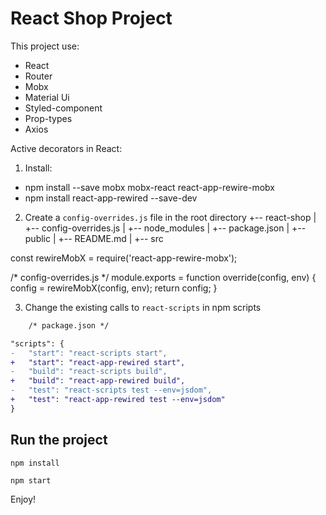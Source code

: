 # React Shop Project

This project use:
- React
- Router
- Mobx
- Material Ui
- Styled-component
- Prop-types
- Axios

Active decorators in React: 

1. Install:
- npm install --save mobx mobx-react react-app-rewire-mobx
- npm install react-app-rewired --save-dev

2. Create a `config-overrides.js` file in the root directory
+-- react-shop
|   +-- config-overrides.js
|   +-- node_modules
|   +-- package.json
|   +-- public
|   +-- README.md
|   +-- src

const rewireMobX = require('react-app-rewire-mobx');

/* config-overrides.js */
module.exports = function override(config, env) {
  config = rewireMobX(config, env);
  return config;
}

3. Change the existing calls to `react-scripts` in npm scripts
```diff
    /* package.json */

"scripts": {
-   "start": "react-scripts start",
+   "start": "react-app-rewired start",
-   "build": "react-scripts build",
+   "build": "react-app-rewired build",
-   "test": "react-scripts test --env=jsdom",
+   "test": "react-app-rewired test --env=jsdom"
}
```
## Run the project

```npm install```

```npm start```

Enjoy!